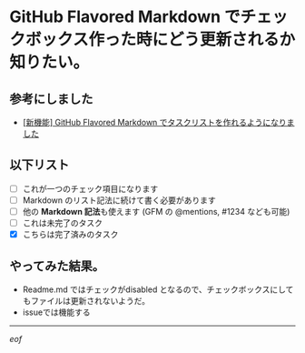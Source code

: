 # GitHub Flavored Markdown でチェックボックス作った時にどう更新されるか知りたい。


## 参考にしました
- [[新機能] GitHub Flavored Markdown でタスクリストを作れるようになりました](http://github.kyanny.me/1375-task-lists-in-gfm-issues-pulls-comments)

## 以下リスト
- [ ] これが一つのチェック項目になります
- [ ] Markdown のリスト記法に続けて書く必要があります
- [ ] 他の **Markdown 記法**も使えます (GFM の @mentions, #1234 なども可能)
- [ ] これは未完了のタスク
- [x] こちらは完了済みのタスク

## やってみた結果。
- Readme.md ではチェックがdisabled となるので、チェックボックスにしてもファイルは更新されないようだ。
- issueでは機能する

----

_eof_
